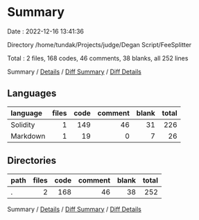 # Summary

Date : 2022-12-16 13:41:36

Directory /home/tundak/Projects/judge/Degan Script/FeeSplitter

Total : 2 files,  168 codes, 46 comments, 38 blanks, all 252 lines

Summary / [Details](details.md) / [Diff Summary](diff.md) / [Diff Details](diff-details.md)

## Languages
| language | files | code | comment | blank | total |
| :--- | ---: | ---: | ---: | ---: | ---: |
| Solidity | 1 | 149 | 46 | 31 | 226 |
| Markdown | 1 | 19 | 0 | 7 | 26 |

## Directories
| path | files | code | comment | blank | total |
| :--- | ---: | ---: | ---: | ---: | ---: |
| . | 2 | 168 | 46 | 38 | 252 |

Summary / [Details](details.md) / [Diff Summary](diff.md) / [Diff Details](diff-details.md)